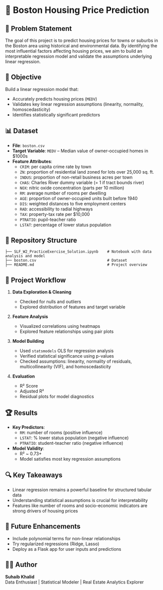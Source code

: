 # 🏡 Boston Housing Price Prediction

## 📌 Problem Statement

The goal of this project is to predict housing prices for towns or suburbs in the Boston area using historical and environmental data. By identifying the most influential factors affecting housing prices, we aim to build an interpretable regression model and validate the assumptions underlying linear regression.

## 🎯 Objective

Build a linear regression model that:
- Accurately predicts housing prices (`MEDV`)
- Validates key linear regression assumptions (linearity, normality, homoscedasticity)
- Identifies statistically significant predictors

## 📊 Dataset

- **File**: `boston.csv`
- **Target Variable**: `MEDV` – Median value of owner-occupied homes in $1000s
- **Feature Attributes**:
  - `CRIM`: per capita crime rate by town
  - `ZN`: proportion of residential land zoned for lots over 25,000 sq. ft.
  - `INDUS`: proportion of non-retail business acres per town
  - `CHAS`: Charles River dummy variable (= 1 if tract bounds river)
  - `NOX`: nitric oxide concentration (parts per 10 million)
  - `RM`: average number of rooms per dwelling
  - `AGE`: proportion of owner-occupied units built before 1940
  - `DIS`: weighted distances to five employment centers
  - `RAD`: accessibility to radial highways
  - `TAX`: property-tax rate per $10,000
  - `PTRATIO`: pupil-teacher ratio
  - `LSTAT`: percentage of lower status population

## 📁 Repository Structure

```
├── SLF_W2_PracticeExercise_Solution.ipynb    # Notebook with data analysis and model
├── boston.csv                                # Dataset
├── README.md                                 # Project overview
```

## 🧪 Project Workflow

1. **Data Exploration & Cleaning**
   - Checked for nulls and outliers
   - Explored distribution of features and target variable

2. **Feature Analysis**
   - Visualized correlations using heatmaps
   - Explored feature relationships using pair plots

3. **Model Building**
   - Used `statsmodels` OLS for regression analysis
   - Verified statistical significance using p-values
   - Checked assumptions: linearity, normality of residuals, multicollinearity (VIF), and homoscedasticity

4. **Evaluation**
   - R² Score
   - Adjusted R²
   - Residual plots for model diagnostics

## 🏆 Results

- **Key Predictors**:
  - `RM`: number of rooms (positive influence)
  - `LSTAT`: % lower status population (negative influence)
  - `PTRATIO`: student-teacher ratio (negative influence)
- **Model Validity**:
  - R² ~ 0.73+
  - Model satisfies most key regression assumptions

## 🔍 Key Takeaways

- Linear regression remains a powerful baseline for structured tabular data
- Understanding statistical assumptions is crucial for interpretability
- Features like number of rooms and socio-economic indicators are strong drivers of housing prices

## 🚀 Future Enhancements

- Include polynomial terms for non-linear relationships
- Try regularized regressions (Ridge, Lasso)
- Deploy as a Flask app for user inputs and predictions

## 👨‍💻 Author

**Suhaib Khalid**  
Data Enthusiast | Statistical Modeler | Real Estate Analytics Explorer
